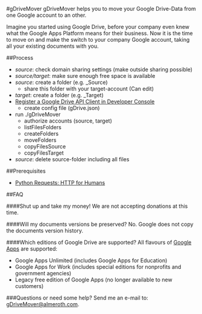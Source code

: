 #gDriveMover
gDriveMover helps you to move your Google Drive-Data from one Google account to an other.

Imagine you started using Google Drive, before your company even knew what the Google Apps Platform means for their business.
Now it is the time to move on and make the switch to your company Google account, taking all your existing documents with you.

##Process
* _source_: check domain sharing settings (make outside sharing possible)
* _source/target_: make sure enough free space is available
* _source_: create a folder (e.g. _Source)
	* share this folder with your target-account (Can edit)
* _target_: create a folder (e.g. _Target)
* [Register a Google Drive API Client in Developer Console](https://github.com/jalmeroth/gDriveMover/wiki/API_Client)
	* create config file (gDrive.json)
* run ./gDriveMover
	* authorize accounts (source, target)
	* listFilesFolders
	* createFolders
	* moveFolders
	* copyFilesSource
	* copyFilesTarget
* _source_: delete source-folder including all files

##Prerequisites
* [Python Requests: HTTP for Humans](http://docs.python-requests.org/en/latest/user/install/#install)

##FAQ

####Shut up and take my money!
We are not accepting donations at this time.

####Will my documents versions be preserved?
No. Google does not copy the documents version history.

####Which editions of Google Drive are supported?
All flavours of [Google Apps](https://support.google.com/a/answer/175121) are supported:

* Google Apps Unlimited (includes Google Apps for Education)
* Google Apps for Work (includes special editions for nonprofits and government agencies)
* Legacy free edition of Google Apps (no longer available to new customers)

###Questions or need some help?
Send me an e-mail to: <gDriveMover@almeroth.com>.
